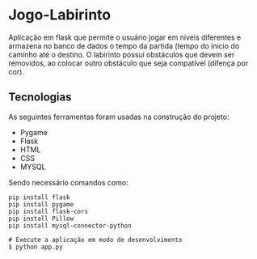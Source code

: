 # Jogo-Labirinto

Aplicação em flask que permite o usuário jogar em níveis diferentes e armazena no banco de dados o tempo da partida (tempo do inicio do caminho até o destino. O labirinto possui obstáculos que devem ser removidos, ao colocar outro obstáculo que seja compatível (difença por cor). 

## Tecnologias
As seguintes ferramentas foram usadas na construção do projeto:

- Pygame
- Flask
- HTML
- CSS
- MYSQL 

Sendo necessário comandos como:

```
pip install flask  
pip install pygame    
pip install flask-cors
pip install Pillow
pip install mysql-connector-python
```

```
# Execute a aplicação em modo de desenvolvimento
$ python app.py
```
